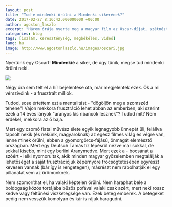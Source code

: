 ```yaml
---
layout: post
title: "Tud-e mindenki örülni a Mindenki sikerének?"
date: 2017-02-27 8:16:42.000000000 +00:00
author: agoston_laszlo
excerpt: "Három órája nyerte meg a magyar film az Oscar-díjat, szétnéztem a kommentek között. Lehet, nem kellett volna."
categories: blog
tags: [iszlám, kereszténység, megbékélés, videó]
lang: hu
image: http://www.agostonlaszlo.hu/images/oscar5.jpg
---
```

Nyertünk egy Oscart! **Mindenkié** a siker, de úgy tűnik, mégse tud mindenki örülni neki.

![](http://www.agostonlaszlo.hu//images/kommentek-oscar3.jpg)

Négy óra sem telt el a hír bejelentése óta, már megjelentek ezek. Ők a mi vérszívóink - a frusztrált milliók. 

Tudod, sose értettem ezt a mentalitást - "dögöljön meg a szomszéd tehene"!  Vajon mekkora frusztráció lehet abban az emberben, aki szerint ezek a 14 éves lányok "aranyos kis ribancok lesznek"? Tudod mit? Nem érdekel, mekkora az ő baja.

Mert egy csomó fiatal művész élete egyik legnagyobb ünnepét üli, felállva tapsolt nekik (és nekünk, magyaroknak) az egész filmes világ és végre van, lenne minek örülni, ebben a gyomorgörcs-fájású, önmagát elemésztő országban. Mert egy Deutsch Tamás tíz lépésről nézve már sokkal, de sokkal kisebb, mint egy berlini Aranymedve. Mert ezek a - bocsánat a szóért - lelki nyomorultak, akik minden magyar győzelemben megtalálják a lehetőséget a saját frusztrációjuk képernyőre fröcsögtetésében egyrészt kevesen vannak (bár így is rengetegen), másrészt nem rabolhatják el egy pillanatát sem az örömünknek.

Nem szomoríthat el, ha valaki képtelen örülni. Nem haraphat bele a boldogság közös tortájába bűzös pofával valaki csak azért, mert neki rossz kedve vagy feltűnési viszketegsége van. Ezek beteg emberek. A betegeket pedig nem vesszük komolyan és kár is rájuk haragudni.

